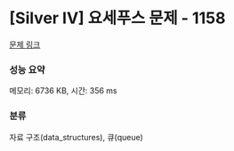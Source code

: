 # [Silver IV] 요세푸스 문제 - 1158 

[문제 링크](https://www.acmicpc.net/problem/1158) 

### 성능 요약

메모리: 6736 KB, 시간: 356 ms

### 분류

자료 구조(data_structures), 큐(queue)

